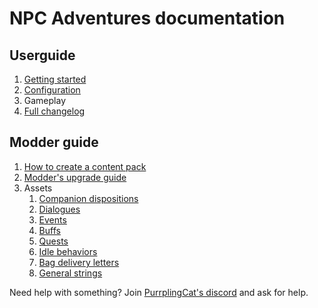 # NPC Adventures documentation

## Userguide

1. [Getting started](guide/getting-started.md)
2. [Configuration](guide/configuration.md)
3. Gameplay
4. [Full changelog](changelog.md)

## Modder guide

1. [How to create a content pack](modding/content-packs.md)
2. [Modder's upgrade guide](modding/upgrading.md)
3. Assets
    1. [Companion dispositions](modding/dispositions.md)
    2. [Dialogues](modding/dialogues.md)
    3. [Events](modding/events.md)
    4. [Buffs](modding/buffs.md)
    5. [Quests](modding/quests.md)
    6. [Idle behaviors](modding/idle.md)
    7. [Bag delivery letters](modding/bag-letters.md)
    8. [General strings](modding/strings.md)

Need help with something? Join [PurrplingCat's discord](https://discord.gg/wnEDqKF) and ask for help.
